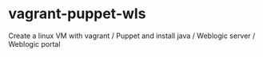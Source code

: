 vagrant-puppet-wls
==================

Create a linux VM with vagrant / Puppet and install java / Weblogic server / Weblogic portal

